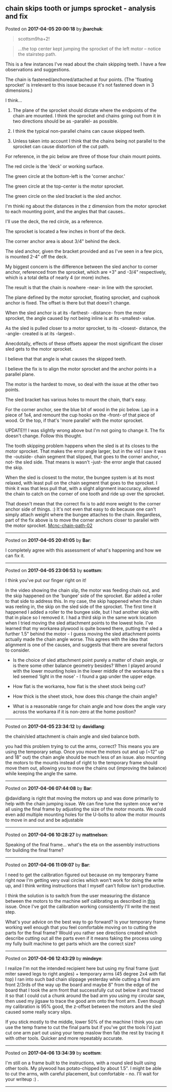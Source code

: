## chain skips tooth or jumps sprocket - analysis and fix
Posted on **2017-04-05 20:00:18** by **jbarchuk**:

> scottsm9ha+2!

> ...the top center kept jumping the sprocket of the left motor – notice the stairstep path.

This is a few instances I've read about the chain skipping teeth. I have a few observations and suggestions.

The chain is fastened/anchored/attached at four points. (The 'floating sprocket' is irrelevant to this issue because it's not fastened down in 3 dimensions.)

I think...

1) The plane of the sprocket should dictate where the endpoints of the chain are mounted. I think the sprocket and chains going out from it in two directions should be as -parallel- as possible.

2) I think the typical non-parallel chains can cause skipped teeth.

3) Unless taken into account I think that the chains being not parallel to the sprocket can cause distortion of the cut path.

For reference, in the pic below are three of those four chain mount points. 

The red circle is the 'deck' or working surface.

The green circle at the bottom-left is the 'corner anchor.'

The green circle at the top-center is the motor sprocket.

The green circle on the sled bracket is the sled anchor.

I'm thinki ng about the distances in the z dimension from the motor sprocket to each mounting point, and the angles that that causes..

I'll use the deck, the red circle, as a reference.

The sprocket is located a few inches in front of the deck.

The corner anchor area is about 3/4" behind the deck.

The sled anchor, given the bracket provided and as I've seen in a few pics, is mounted 2-4" off the deck.

My biggest concern is the difference between the sled anchor to corner anchor, referenced from the sprocket, which are +3" and -3/4" respectively, which is a total delta of nearly 4 (or more) inches.

The result is that the chain is nowhere -near- in line with the sprocket.

The plane defined by the motor sprocket, floating sprocket, and cuphook anchor is fixed. The offset is there but that doesn't change.

When the sled anchor is at its -farthest- -distance- from the motor sprocket, the angle caused by not being inline is at its -smallest- value.

As the sled is pulled closer to a motor sprocket, to its -closest- distance, the -angle- created is at its -largest-.

Anecdotally, effects of these offsets appear the most significant the closer sled gets to the motor sprocket.

I believe that that angle is what causes the skipped teeth.

I believe the fix is to align the motor sprocket and the anchor points in a parallel plane.

The motor is the hardest to move, so deal with the issue at the other two points.

The sled bracket has various holes to mount the chain, that's easy.

For the corner anchor, see the blue bit of wood in the pic below. Lap in a piece of 1x4, and remount the cup hooks on the -front- of that piece of wood. Or the top, if that's 'more parallel' with the motor sprocket.

UPDATE!!! I was slightly wrong above but I'm not going to change it. The fix doesn't change. Follow this thought.

The tooth skipping problem happens when the sled is at its closes to the motor sprocket. That makes the error angle larger, but in the vid I saw it was the -outside- chain segment that slipped, that goes to the corner anchor, -not- the sled side. That means is wasn't -just- the error angle that caused the skip.

When the sled is closest to the motor, the bungee system is at its most relaxed, with least pull on the chain segment that goes to the sprocket. I think it was that less pull that, with a slight alignment inaccuracy, allowed the chain to catch on the corner of one tooth and ride up over the sprocket.

That doesn't mean that the correct fix is to add more weight to the corner anchor side of things. :) It's not even that easy to do because one can't simply attach weight where the bungee attaches to the chain. Regardless, part of the fix above is to move the corner anchors closer to parallel with the motor sprocket. [Mcnc-chain-path-02](//muut.com/u/maslowcnc/s1/:maslowcnc:oYP8:mcncchainpath02.png.jpg)

---

Posted on **2017-04-05 20:41:05** by **Bar**:

I completely agree with this assessment of what's happening and how we can fix it.

---

Posted on **2017-04-05 23:06:53** by **scottsm**:

I think you've put our finger right on it!

 In the video showing the chain slip, the motor was feeding chain out, and the skip happened on the 'bungee' side of the sprocket. Bar added a roller to that side to address this. In my case, the skip happened when the chain was reeling in, the skip on the sled side of the sprocket. The first time it happened I added a roller to the bungee side, but I had another skip with that in place so I removed it. I had a third skip in the same work location when I tried moving the sled attachment points to the lowest hole. I've learned that my workarea plywood is quite bowed there, putting the sled a further 1.5" behind the motor - I guess moving the sled attachment points actually made the chain angle worse. This agrees with the idea that alignment is one of the causes, and suggests that there are several factors to consider.

 - Is the choice of sled attachment point purely a matter of chain angle, or is there some other balance geometry besides? When I played around with the lower mounting holes in the lower middle of the workarea the s led seemed 'light in the nose' - I found a gap under the upper edge.

 - How flat is the workarea, how flat is the sheet stock being cut?

 - How thick is the sheet stock, how does this change the chain angle?

 - What is a reasonable range for chain angle and how does the angle vary across the workarea if it is non-zero at the home position?

---

Posted on **2017-04-05 23:34:12** by **davidlang**:

the chain/sled attachment is chain angle and sled balance both.



you had this problem trying to cut the arms, correct? This means you are using the temporary setup. Once you move the motors out and up (~12" up and 18" out) the chain angle should be much less of an issue. also mounting the motors to the mounts instead of right to the temporary frame should move them out, allowing you to move the chains out (improving the balance) while keeping the angle the same.

---

Posted on **2017-04-06 07:44:08** by **Bar**:

@davidlang is right that moving the motors up and was done primarily to help with the chain jumping issue. We can fine tune the system once we're all using the final frame by adjusting the size of the motor mounts. We could even add multiple mounting holes for the U-bolts to allow the motor mounts to move in and out and be adjustable

---

Posted on **2017-04-06 10:28:27** by **mattnelson**:

Speaking of the final frame... what's the eta on the assembly instructions for building the final frame?

---

Posted on **2017-04-06 11:09:07** by **Bar**:

I need to get the calibration figured out because on my temporary frame right now I'm getting very oval circles which won't work for doing the write up, and I think writing instructions that I myself can't follow isn't productive.



 I think the solution is to switch from the user measuring the distance between the motors to the machine self calibrating as described in [this](https://github.com/MaslowCNC/GroundControl/issues/127) issue.  Once I've got the calibration working consistently I'll write the next step.



What's your advice on the best way to go forward? Is your temporary frame working well enough that you feel comfortable moving on to cutting the parts for the final frame? Would you rather see directions created which describe cutting out all the parts even if it means faking the process using my fully built machine to get parts which are the correct size?

---

Posted on **2017-04-06 12:43:29** by **mindeye**:

I realize I'm not the intended recipient here but using my final frame (just miter sawed legs to right angles) + temporary arms (45 degree 2x4 with flat top) I ran into such bad chain slippage yesterday while cutting a final arm front 2/3rds of the way up the board and maybe 8" from the edge of the board that I took the arm front that successfully cut out below it and traced it so that I could cut a chunk around the bad arm you using my circular saw, then used my jigsaw to trace the good arm onto the front arm. Even though my calibration is 95% good, the z-offset between the motors and the sled caused some really scary slips.



If you stick mostly to the middle, lower 50% of the machine I think you can use the temp frame to cut the final parts but if you've got the tools I'd just cut one arm part out using your temp maslow then fab the rest by tracing it with other tools. Quicker and more repeatably accurate.

---

Posted on **2017-04-06 13:34:39** by **scottsm**:

I'm still on a frame built to the instructions, with a round sled built using other tools. My plywood has potato-chipped by about 1.5". I might be able to cut the arms, with careful placement, but comfortable - no. I'll wait for your writeup :) .

---

